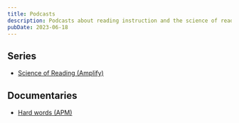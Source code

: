 ```yaml
---
title: Podcasts
description: Podcasts about reading instruction and the science of reading
pubDate: 2023-06-18
---
```


## Series

- [Science of Reading (Amplify)](https://amplify.com/science-of-reading-the-podcast/)

## Documentaries

- [Hard words (APM)](https://www.apmreports.org/episode/2018/09/10/hard-words-why-american-kids-arent-being-taught-to-read)
